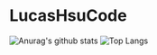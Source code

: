 # LucasHsuCode
![Anurag's github stats](https://github-readme-stats.vercel.app/api?username=LucasHsuCode)
![Top Langs](https://github-readme-stats.vercel.app/api/top-langs/?username=LucasHsuCode&layout=compact)
